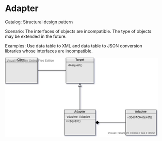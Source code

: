 Adapter
===
Catalog: Structural design pattern

Scenario: The interfaces of objects are incompatible. The type of objects may be extended in the future.

Examples: Use data table to XML and data table to JSON conversion libraries whose interfaces are incompatible.

![UML](UML.jpg)
